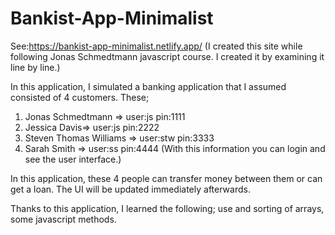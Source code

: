 # Bankist-App-Minimalist

See:https://bankist-app-minimalist.netlify.app/
(I created this site while following Jonas Schmedtmann javascript course. I created it by examining it line by line.)

In this application, I simulated a banking application that I assumed consisted of 4 customers. These;
1) Jonas Schmedtmann => user:js pin:1111
2) Jessica Davis=>  user:js pin:2222
3) Steven Thomas Williams => user:stw pin:3333
4) Sarah Smith => user:ss pin:4444
(With this information you can login and see the user interface.)

In this application, these 4 people can transfer money between them or can get a loan. The UI will be updated immediately afterwards. 

Thanks to this application, I learned the following; use and sorting of arrays, some javascript methods.

